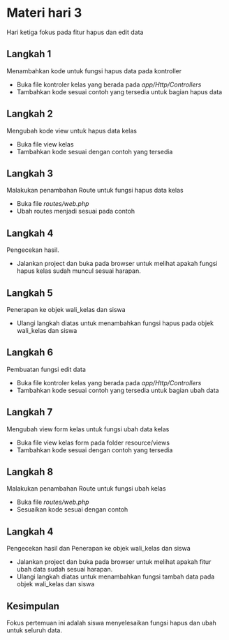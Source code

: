 # Materi hari 3

Hari ketiga fokus pada fitur hapus dan edit data

## Langkah 1
Menambahkan kode untuk fungsi hapus data pada kontroller
- Buka file kontroler kelas yang berada pada *app/Http/Controllers*
- Tambahkan kode sesuai contoh yang tersedia untuk bagian hapus data

## Langkah 2
Mengubah kode view untuk hapus data kelas
- Buka file view kelas
- Tambahkan kode sesuai dengan contoh yang tersedia

## Langkah 3
Malakukan penambahan Route untuk fungsi hapus data kelas
- Buka file *routes/web.php*
- Ubah routes menjadi sesuai pada contoh

## Langkah 4
Pengecekan hasil.
- Jalankan project dan buka pada browser untuk melihat apakah fungsi hapus kelas sudah muncul sesuai harapan.

## Langkah 5
Penerapan ke objek wali_kelas dan siswa
- Ulangi langkah diatas untuk menambahkan fungsi hapus pada objek wali_kelas dan siswa

## Langkah 6
Pembuatan fungsi edit data
- Buka file kontroler kelas yang berada pada *app/Http/Controllers*
- Tambahkan kode sesuai contoh yang tersedia untuk bagian ubah data

## Langkah 7
Mengubah view form kelas untuk fungsi ubah data kelas
- Buka file view kelas form pada folder resource/views
- Tambahkan kode sesuai dengan contoh yang tersedia

## Langkah 8
Malakukan penambahan Route untuk fungsi ubah kelas
- Buka file *routes/web.php*
- Sesuaikan kode sesuai dengan contoh

## Langkah 4
Pengecekan hasil dan Penerapan ke objek wali_kelas dan siswa
- Jalankan project dan buka pada browser untuk melihat apakah fitur ubah data sudah sesuai harapan.
- Ulangi langkah diatas untuk menambahkan fungsi tambah data pada objek wali_kelas dan siswa

## Kesimpulan
Fokus pertemuan ini adalah siswa menyelesaikan fungsi hapus dan ubah untuk seluruh data.
